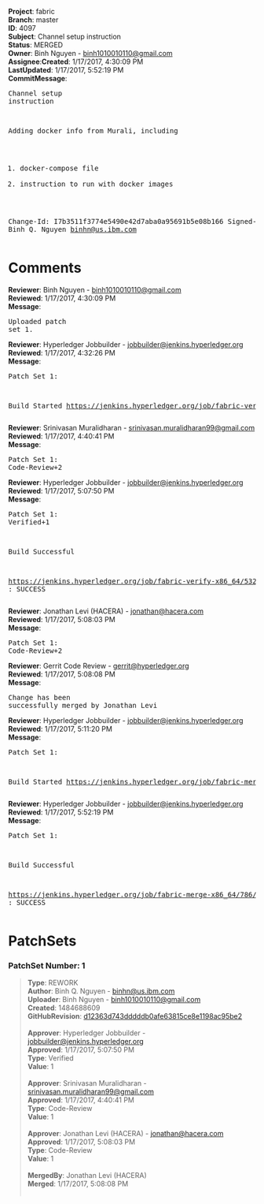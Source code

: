 <strong>Project</strong>: fabric</br><strong>Branch</strong>: master<br><strong>ID</strong>: 4097<br><strong>Subject</strong>: Channel setup instruction<br><strong>Status</strong>: MERGED<br><strong>Owner</strong>: Binh Nguyen - binh1010010110@gmail.com<br><strong>Assignee</strong>:<strong>Created</strong>: 1/17/2017, 4:30:09 PM<br><strong>LastUpdated</strong>: 1/17/2017, 5:52:19 PM<br><strong>CommitMessage</strong>:<br><pre>Channel setup instruction

Adding docker info from Murali, including
1) docker-compose file
2) instruction to run with docker images

Change-Id: I7b3511f3774e5490e42d7aba0a95691b5e08b166
Signed-off-by: Binh Q. Nguyen <binhn@us.ibm.com>
</pre><h1>Comments</h1><strong>Reviewer</strong>: Binh Nguyen - binh1010010110@gmail.com<br><strong>Reviewed</strong>: 1/17/2017, 4:30:09 PM<br><strong>Message</strong>: <pre>Uploaded patch set 1.</pre><strong>Reviewer</strong>: Hyperledger Jobbuilder - jobbuilder@jenkins.hyperledger.org<br><strong>Reviewed</strong>: 1/17/2017, 4:32:26 PM<br><strong>Message</strong>: <pre>Patch Set 1:

Build Started https://jenkins.hyperledger.org/job/fabric-verify-x86_64/5320/</pre><strong>Reviewer</strong>: Srinivasan Muralidharan - srinivasan.muralidharan99@gmail.com<br><strong>Reviewed</strong>: 1/17/2017, 4:40:41 PM<br><strong>Message</strong>: <pre>Patch Set 1: Code-Review+2</pre><strong>Reviewer</strong>: Hyperledger Jobbuilder - jobbuilder@jenkins.hyperledger.org<br><strong>Reviewed</strong>: 1/17/2017, 5:07:50 PM<br><strong>Message</strong>: <pre>Patch Set 1: Verified+1

Build Successful 

https://jenkins.hyperledger.org/job/fabric-verify-x86_64/5320/ : SUCCESS</pre><strong>Reviewer</strong>: Jonathan Levi (HACERA) - jonathan@hacera.com<br><strong>Reviewed</strong>: 1/17/2017, 5:08:03 PM<br><strong>Message</strong>: <pre>Patch Set 1: Code-Review+2</pre><strong>Reviewer</strong>: Gerrit Code Review - gerrit@hyperledger.org<br><strong>Reviewed</strong>: 1/17/2017, 5:08:08 PM<br><strong>Message</strong>: <pre>Change has been successfully merged by Jonathan Levi</pre><strong>Reviewer</strong>: Hyperledger Jobbuilder - jobbuilder@jenkins.hyperledger.org<br><strong>Reviewed</strong>: 1/17/2017, 5:11:20 PM<br><strong>Message</strong>: <pre>Patch Set 1:

Build Started https://jenkins.hyperledger.org/job/fabric-merge-x86_64/786/</pre><strong>Reviewer</strong>: Hyperledger Jobbuilder - jobbuilder@jenkins.hyperledger.org<br><strong>Reviewed</strong>: 1/17/2017, 5:52:19 PM<br><strong>Message</strong>: <pre>Patch Set 1:

Build Successful 

https://jenkins.hyperledger.org/job/fabric-merge-x86_64/786/ : SUCCESS</pre><h1>PatchSets</h1><h3>PatchSet Number: 1</h3><blockquote><strong>Type</strong>: REWORK<br><strong>Author</strong>: Binh Q. Nguyen - binhn@us.ibm.com<br><strong>Uploader</strong>: Binh Nguyen - binh1010010110@gmail.com<br><strong>Created</strong>: 1484688609<br><strong>GitHubRevision</strong>: [d12363d743dddddb0afe63815ce8e1198ac95be2](https://github.com/hyperledger/fabric/commit/d12363d743dddddb0afe63815ce8e1198ac95be2)<br><br><strong>Approver</strong>: Hyperledger Jobbuilder - jobbuilder@jenkins.hyperledger.org<br><strong>Approved</strong>: 1/17/2017, 5:07:50 PM<br><strong>Type</strong>: Verified<br><strong>Value</strong>: 1<br><br><strong>Approver</strong>: Srinivasan Muralidharan - srinivasan.muralidharan99@gmail.com<br><strong>Approved</strong>: 1/17/2017, 4:40:41 PM<br><strong>Type</strong>: Code-Review<br><strong>Value</strong>: 1<br><br><strong>Approver</strong>: Jonathan Levi (HACERA) - jonathan@hacera.com<br><strong>Approved</strong>: 1/17/2017, 5:08:03 PM<br><strong>Type</strong>: Code-Review<br><strong>Value</strong>: 1<br><br><strong>MergedBy</strong>: Jonathan Levi (HACERA)<br><strong>Merged</strong>: 1/17/2017, 5:08:08 PM<br><br></blockquote>
